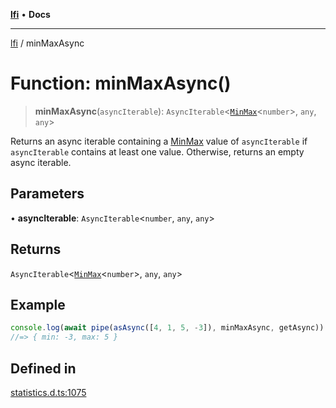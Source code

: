 [**lfi**](../readme.md) • **Docs**

***

[lfi](../globals.md) / minMaxAsync

# Function: minMaxAsync()

> **minMaxAsync**(`asyncIterable`): `AsyncIterable`\<[`MinMax`](../type-aliases/MinMax.md)\<`number`\>, `any`, `any`\>

Returns an async iterable containing a [MinMax](../type-aliases/MinMax.md) value of
`asyncIterable` if `asyncIterable` contains at least one value. Otherwise,
returns an empty async iterable.

## Parameters

• **asyncIterable**: `AsyncIterable`\<`number`, `any`, `any`\>

## Returns

`AsyncIterable`\<[`MinMax`](../type-aliases/MinMax.md)\<`number`\>, `any`, `any`\>

## Example

```js
console.log(await pipe(asAsync([4, 1, 5, -3]), minMaxAsync, getAsync))
//=> { min: -3, max: 5 }
```

## Defined in

[statistics.d.ts:1075](https://github.com/TomerAberbach/lfi/blob/d7a0f90dd72245d6efd6bd97c58a78b3f3028f25/src/operations/statistics.d.ts#L1075)
